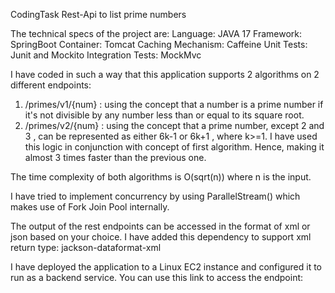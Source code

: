 CodingTask
Rest-Api to list prime numbers

The technical specs of the project are:
Language: JAVA 17
Framework: SpringBoot
Container: Tomcat
Caching Mechanism: Caffeine
Unit Tests: Junit and Mockito
Integration Tests: MockMvc

I have coded in such a way that this application supports 2 algorithms on 2 different endpoints:
 1. /primes/v1/{num} : using the concept that a number is a prime number if it's not divisible by any number less than or equal to its square root.
 2. /primes/v2/{num} : using the concept that a prime number, except 2 and 3 , can be represented as either 6k-1 or 6k+1 , where k>=1. I have used this logic in conjunction with concept of first algorithm. Hence, making it almost 3 times faster than the previous one.

The time complexity of both algorithms is O(sqrt(n)) where n is the input. 

I have tried to implement concurrency by using ParallelStream() which makes use of Fork Join Pool internally.

The output of the rest endpoints can be accessed in the format of xml or json based on your choice. I have added this dependency to support xml return type: jackson-dataformat-xml

I have deployed the application to a Linux EC2 instance and configured it to run as a backend service. You can use this link to access the endpoint:


